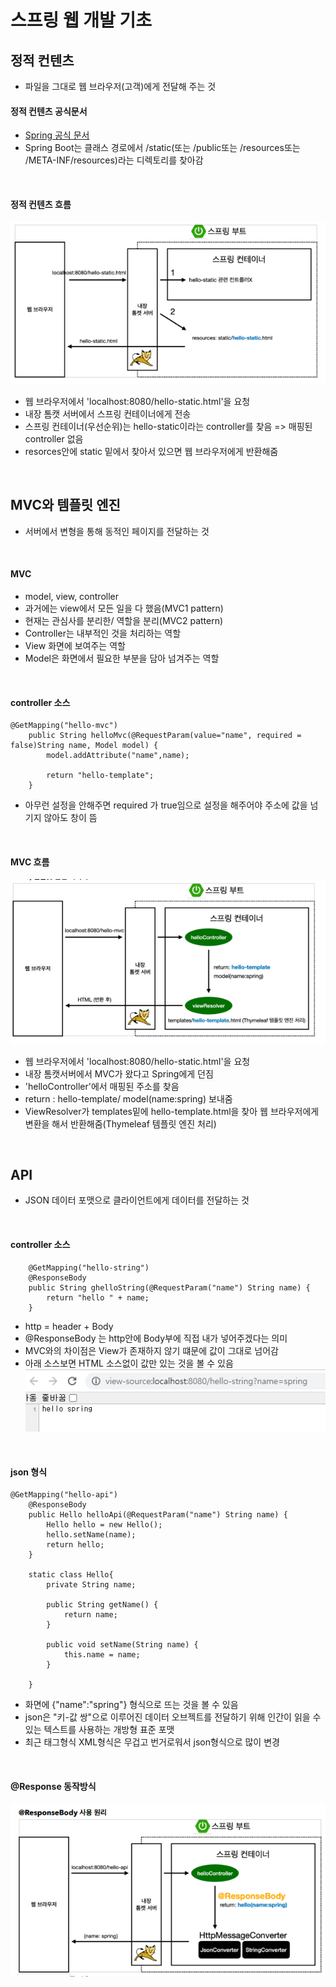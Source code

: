 # 스프링 웹 개발 기초

## 정적 컨텐츠
+ 파일을 그대로 웹 브라우저(고객)에게 전달해 주는 것

#### 정적 컨텐츠 공식문서
+ [Spring 공식 문서](https://docs.spring.io/spring-boot/docs/2.3.1.RELEASE/reference/html/spring-bootfeatures.html#boot-features-spring-mvc-static-content)
+ Spring Boot는 클래스 경로에서 /static(또는 /public또는 /resources또는 /META-INF/resources)라는 디렉토리를 찾아감
<br/>

#### 정적 컨텐츠 흐름
![정적 컨텐츠](정적컨텐츠.PNG)
+ 웹 브라우저에서 'localhost:8080/hello-static.html'을 요청
+ 내장 톰캣 서버에서 스프링 컨테이너에게 전송
+ 스프링 컨테이너(우선순위)는 hello-static이라는 controller를 찾음 => 매핑된 controller 없음
+ resorces안에 static 밑에서 찾아서 있으면 웹 브라우저에게 반환해줌
<br/>

## MVC와 템플릿 엔진
+ 서버에서 변형을 통해 동적인 페이지를 전달하는 것
<br/>

#### MVC
+ model, view, controller
+ 과거에는 view에서 모든 일을 다 했음(MVC1 pattern)
+ 현재는 관심사를 분리한/ 역할을 분리(MVC2 pattern)
+ Controller는 내부적인 것을 처리하는 역할
+ View 화면에 보여주는 역할
+ Model은 화면에서 필요한 부분을 담아 넘겨주는 역할
<br/>

#### controller 소스
~~~
@GetMapping("hello-mvc")
	public String helloMvc(@RequestParam(value="name", required = false)String name, Model model) {
		model.addAttribute("name",name);
		
		return "hello-template";
	}
~~~
+ 아무런 설정을 안해주면 required 가 true임으로 설정을 해주어야 주소에 값을 넘기지 않아도 창이 뜸
<br/>

#### MVC 흐름
![MVC](MVC.PNG)
+ 웹 브라우저에서 'localhost:8080/hello-static.html'을 요청
+ 내장 톰캣서버에서 MVC가 왔다고 Spring에게 던짐
+ 'helloController'에서 매핑된 주소를 찾음
+ return : hello-template/ model(name:spring) 보내줌
+ ViewResolver가 templates밑에 hello-template.html을 찾아 웹 브라우저에게 변환을 해서 반환해줌(Thymeleaf 템플릿 엔진 처리)
<br/>


## API
+ JSON 데이터 포맷으로 클라이언트에게 데이터를 전달하는 것
<br/>

#### controller 소스
~~~
	@GetMapping("hello-string")
	@ResponseBody
	public String ghelloString(@RequestParam("name") String name) {
		return "hello " + name;
	}
~~~
+ http = header + Body
+ @ResponseBody 는 http안에 Body부에 직접 내가 넣어주겠다는 의미
+ MVC와의 차이점은 View가 존재하지 않기 떄문에 값이 그대로 넘어감
+ 아래 소스보면 HTML 소스없이 값만 있는 것을 볼 수 있음<br/>
![API1](API1.PNG)
<br/>

#### json 형식
~~~
@GetMapping("hello-api")
	@ResponseBody
	public Hello helloApi(@RequestParam("name") String name) {
		Hello hello = new Hello();
		hello.setName(name);
		return hello;
	}
	
	static class Hello{
		private String name;

		public String getName() {
			return name;
		}

		public void setName(String name) {
			this.name = name;
		}

	}
~~~
+ 화면에 {"name":"spring"} 형식으로 뜨는 것을 볼 수 있음
+ json은 "키-값 쌍"으로 이루어진 데이터 오브젝트를 전달하기 위해 인간이 읽을 수 있는 텍스트를 사용하는 개방형 표준 포맷
+ 최근 태그형식 XML형식은 무겁고 번거로워서 json형식으로 많이 변경
<br/>

#### @Response 동작방식
![API2](API2.PNG)

